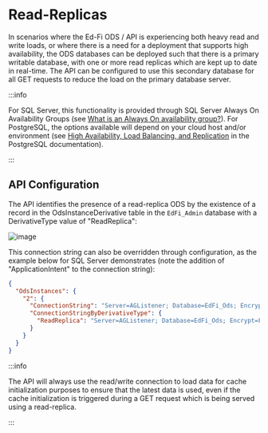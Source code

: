 # Read-Replicas

In scenarios where the Ed-Fi ODS / API is experiencing both heavy read and write loads, or where there is a need for a deployment that supports high availability, the ODS databases can be deployed such that there is a primary writable database, with one or more read replicas which are kept up to date in real-time. The API can be configured to use this secondary database for all GET requests to reduce the load on the primary database server.

:::info

For SQL Server, this functionality is provided through SQL Server Always On
Availability Groups (see [What is an Always On availability
group?](https://learn.microsoft.com/en-us/sql/database-engine/availability-groups/windows/overview-of-always-on-availability-groups-sql-server)).
For PostgreSQL, the options available will depend on your cloud host and/or
environment (see [High Availability, Load Balancing, and
Replication](https://www.postgresql.org/docs/current/high-availability.html) in
the PostgreSQL documentation).

:::

## API Configuration

The API identifies the presence of a read-replica ODS by the existence of a
record in the OdsInstanceDerivative table in the `EdFi_Admin` database with a
DerivativeType value of "ReadReplica":

![image](https://edfi.atlassian.net/wiki/download/thumbnails/25493659/image-2023-8-4_14-23-55.png?version=1&modificationDate=1699456106123&cacheVersion=1&api=v2&width=548&height=152)

This connection string can also be overridden through configuration, as the
example below for SQL Server demonstrates (note the addition of
"ApplicationIntent" to the connection string):

```json
{
  "OdsInstances": {
    "2": {
      "ConnectionString": "Server=AGListener; Database=EdFi_Ods; Encrypt=False; Trusted_Connection=True; Application Name=EdFi.Ods.WebApi;",
      "ConnectionStringByDerivativeType": {
        "ReadReplica": "Server=AGListener; Database=EdFi_Ods; Encrypt=False; Trusted_Connection=True; Application Name=EdFi.Ods.WebApi; ApplicationIntent=ReadOnly"
      }
    }
  }
}
```

:::info

The API will always use the read/write connection to load data for cache
initialization purposes to ensure that the latest data is used, even if the
cache initialization is triggered during a GET request which is being served
using a read-replica.

:::
